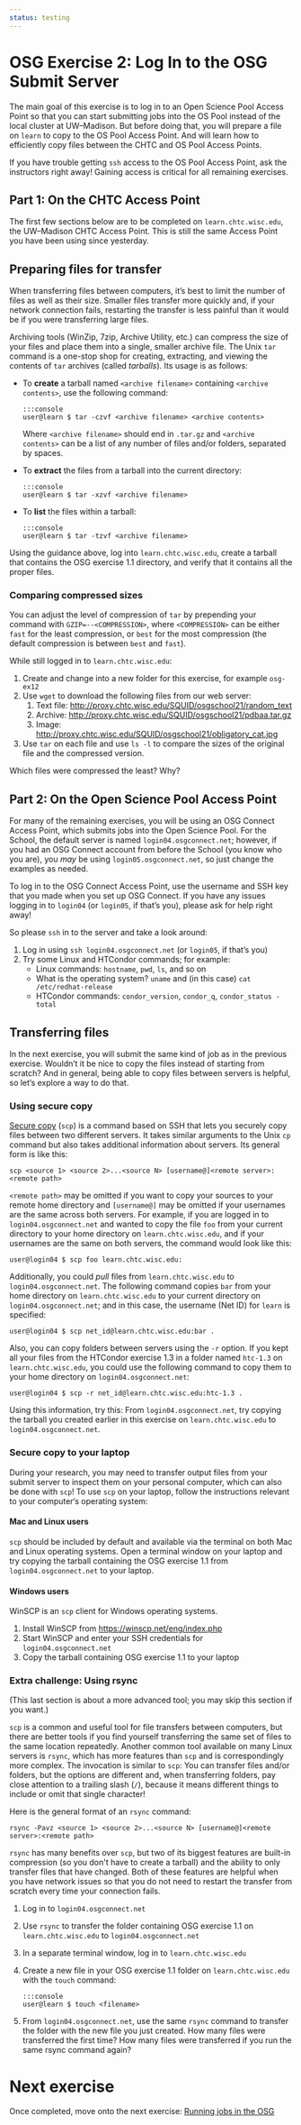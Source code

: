 ```yaml
---
status: testing
---
```


# OSG Exercise 2: Log In to the OSG Submit Server

The main goal of this exercise is to log in to an Open Science Pool Access Point
so that you can start submitting jobs into the OS Pool instead of the local cluster at UW–Madison.
But before doing that, you will prepare a file on `learn` to copy to the OS Pool Access Point.
And will learn how to efficiently copy files between the CHTC and OS Pool Access Points.

If you have trouble getting `ssh` access to the OS Pool Access Point, ask the instructors right away!
Gaining access is critical for all remaining exercises.

## Part 1: On the CHTC Access Point

The first few sections below are to be completed on `learn.chtc.wisc.edu`, the UW–Madison CHTC Access Point.
This is still the same Access Point you have been using since yesterday.

## Preparing files for transfer

When transferring files between computers, it’s best to limit the number of files as well as their size.
Smaller files transfer more quickly and, if your network connection fails,
restarting the transfer is less painful than it would be if you were transferring large files.

Archiving tools (WinZip, 7zip, Archive Utility, etc.) can compress the size of your files
and place them into a single, smaller archive file.
The Unix `tar` command is a one-stop shop for creating, extracting, and viewing the contents of `tar` archives
(called *tarballs*).  Its usage is as follows:

-   To **create** a tarball named `<archive filename>` containing `<archive contents>`, use the following command:

        :::console
        user@learn $ tar -czvf <archive filename> <archive contents>

    Where `<archive filename>` should end in `.tar.gz` and `<archive contents>` can be a list of any number of files
    and/or folders, separated by spaces.

-   To **extract** the files from a tarball into the current directory:

        :::console
        user@learn $ tar -xzvf <archive filename>

-   To **list** the files within a tarball:

        :::console
        user@learn $ tar -tzvf <archive filename>

Using the guidance above, log into `learn.chtc.wisc.edu`,
create a tarball that contains the OSG exercise 1.1 directory,
and verify that it contains all the proper files.

### Comparing compressed sizes

You can adjust the level of compression of `tar` by prepending your command with `GZIP=--<COMPRESSION>`, where
`<COMPRESSION>` can be either `fast` for the least compression, or `best` for the most compression (the default
compression is between `best` and `fast`).

While still logged in to `learn.chtc.wisc.edu`:

1.  Create and change into a new folder for this exercise, for example `osg-ex12`
1.  Use `wget` to download the following files from our web server:
    1.  Text file: <http://proxy.chtc.wisc.edu/SQUID/osgschool21/random_text>
    1.  Archive: <http://proxy.chtc.wisc.edu/SQUID/osgschool21/pdbaa.tar.gz>
    1.  Image: <http://proxy.chtc.wisc.edu/SQUID/osgschool21/obligatory_cat.jpg>
1.  Use `tar` on each file and use `ls -l` to compare the sizes of the original file and the compressed version.

Which files were compressed the least?  Why?

## Part 2: On the Open Science Pool Access Point

For many of the remaining exercises, you will be using an OSG Connect Access Point,
which submits jobs into the Open Science Pool.
For the School, the default server is named `login04.osgconnect.net`;
however, if you had an OSG Connect account from before the School (you know who you are),
you *may* be using `login05.osgconnect.net`, so just change the examples as needed.

To log in to the OSG Connect Access Point,
use the username and SSH key that you made when you set up OSG Connect.
If you have any issues logging in to `login04` (or `login05`, if that’s you),
please ask for help right away!

So please `ssh` in to the server and take a look around:

1.  Log in using `ssh login04.osgconnect.net` (or `login05`, if that’s you)
1.  Try some Linux and HTCondor commands; for example:
    *   Linux commands: `hostname`, `pwd`, `ls`, and so on
    *   What is the operating system? `uname` and (in this case) `cat /etc/redhat-release`
    *   HTCondor commands: `condor_version`, `condor_q`, `condor_status -total`

## Transferring files

In the next exercise, you will submit the same kind of job as in the previous exercise.
Wouldn’t it be nice to copy the files instead of starting from scratch?
And in general, being able to copy files between servers is helpful, so let’s explore a way to do that.

### Using secure copy

[Secure copy](https://en.wikipedia.org/wiki/Secure_copy) (`scp`) is a command based on SSH
that lets you securely copy files between two different servers.
It takes similar arguments to the Unix `cp` command but also takes additional information about servers.
Its general form is like this:

```console
scp <source 1> <source 2>...<source N> [username@]<remote server>:<remote path>
```

`<remote path>` may be omitted if you want to copy your sources to your remote home directory
and `[username@]` may be omitted if your usernames are the same across both servers.
For example, if you are logged in to `login04.osgconnect.net`
and wanted to copy the file `foo` from your current directory
to your home directory on `learn.chtc.wisc.edu`,
and if your usernames are the same on both servers,
the command would look like this:

```console
user@login04 $ scp foo learn.chtc.wisc.edu:
```

Additionally, you could *pull* files from `learn.chtc.wisc.edu` to `login04.osgconnect.net`.
The following command copies `bar` from your home directory on `learn.chtc.wisc.edu`
to your current directory on `login04.osgconnect.net`;
and in this case, the username (Net ID) for `learn` is specified:

``` console
user@login04 $ scp net_id@learn.chtc.wisc.edu:bar .
```

Also, you can copy folders between servers using the `-r` option.
If you kept all your files from the HTCondor exercise 1.3 in a folder named `htc-1.3` on `learn.chtc.wisc.edu`,
you could use the following command to copy them to your home directory on `login04.osgconnect.net`:

``` console
user@login04 $ scp -r net_id@learn.chtc.wisc.edu:htc-1.3 .
```

Using this information, try this:
From `login04.osgconnect.net`,
try copying the tarball you created earlier in this exercise on `learn.chtc.wisc.edu`
to `login04.osgconnect.net`.

### Secure copy to your laptop

During your research, you may need to transfer output files
from your submit server to inspect them on your personal computer,
which can also be done with `scp`!
To use `scp` on your laptop, follow the instructions relevant to your computer‘s operating system:

#### Mac and Linux users

`scp` should be included by default and available via the terminal on both Mac and Linux operating systems.
Open a terminal window on your laptop and
try copying the tarball containing the OSG exercise 1.1 from `login04.osgconnect.net` to your laptop.

#### Windows users

WinSCP is an `scp` client for Windows operating systems.

1.  Install WinSCP from <https://winscp.net/eng/index.php>
1.  Start WinSCP and enter your SSH credentials for `login04.osgconnect.net`
1.  Copy the tarball containing OSG exercise 1.1 to your laptop

### Extra challenge: Using rsync

(This last section is about a more advanced tool; you may skip this section if you want.)

`scp` is a common and useful tool for file transfers between computers,
but there are better tools if you find yourself transferring the same set of files to the same location repeatedly.
Another common tool available on many Linux servers is `rsync`,
which has more features than `scp` and is correspondingly more complex.
The invocation is similar to `scp`:
You can transfer files and/or folders,
but the options are different
and, when transferring folders, pay close attention to a trailing slash (`/`),
because it means different things to include or omit that single character!

Here is the general format of an `rsync` command:

``` console
rsync -Pavz <source 1> <source 2>...<source N> [username@]<remote server>:<remote path>
```

`rsync` has many benefits over `scp`,
but two of its biggest features are built-in compression (so you don't have to create a tarball)
and the ability to only transfer files that have changed.
Both of these features are helpful when you have network issues
so that you do not need to restart the transfer from scratch every time your connection fails.

1.  Log in to `login04.osgconnect.net`
1.  Use `rsync` to transfer the folder containing OSG exercise 1.1 on `learn.chtc.wisc.edu` to `login04.osgconnect.net`
1.  In a separate terminal window, log in to `learn.chtc.wisc.edu`
1.  Create a new file in your OSG exercise 1.1 folder on `learn.chtc.wisc.edu` with the `touch` command:

        :::console
        user@learn $ touch <filename>

1.  From `login04.osgconnect.net`,
    use the same `rsync` command to transfer the folder with the new file you just created.
    How many files were transferred the first time?
    How many files were transferred if you run the same rsync command again?

# Next exercise

Once completed, move onto the next exercise: [Running jobs in the OSG](part1-ex3-submit-osg.md)
